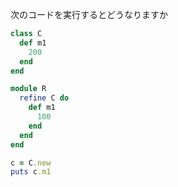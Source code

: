 次のコードを実行するとどうなりますか

```ruby
class C
  def m1
    200
  end
end

module R
  refine C do
    def m1
      100
    end
  end
end

c = C.new
puts c.m1
```
